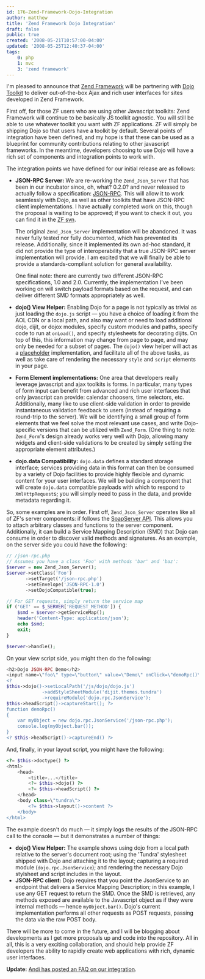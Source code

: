 ```yaml
---
id: 176-Zend-Framework-Dojo-Integration
author: matthew
title: 'Zend Framework Dojo Integration'
draft: false
public: true
created: '2008-05-21T10:57:00-04:00'
updated: '2008-05-25T12:40:37-04:00'
tags:
    0: php
    1: mvc
    3: 'zend framework'
---
```

I'm pleased to announce that [Zend Framework](http://framework.zend.com/) will
be partnering with [Dojo Toolkit](http://dojotoolkit.org/) to deliver
out-of-the-box Ajax and rich user interfaces for sites developed in Zend
Framework.

First off, for those ZF users who are using other Javascript toolkits: Zend
Framework will continue to be basically JS toolkit agnostic. You will still be
able to use whatever toolkit you want with ZF applications. ZF will simply be
shipping Dojo so that users have a toolkit by default. Several points of
integration have been defined, and my hope is that these can be used as a
blueprint for community contributions relating to other javascript frameworks.
In the meantime, developers choosing to use Dojo will have a rich set of
components and integration points to work with.

The integration points we have defined for our initial release are as follows:

<!--- EXTENDED -->

- **JSON-RPC Server:** We are re-working the `Zend_Json_Server` that has been
  in our incubator since, oh, what? 0.2.0? and never released to actually
  follow a specification: [JSON-RPC](http://groups.google.com/group/json-rpc).
  This will allow it to work seamlessly with Dojo, as well as other toolkits
  that have JSON-RPC client implementations. I have actually completed work on
  this, though the proposal is waiting to be approved; if you want to check it
  out, you can find it in the [ZF svn](http://framework.zend.com/svn/framework/branch/user/matthew/zed_json_server).

  The original `Zend_Json_Server` implementation will be abandoned. It was
  never fully tested nor fully documented, which has prevented its release.
  Additionally, since it implemented its own ad-hoc standard, it did not
  provide the type of interoperability that a true JSON-RPC server
  implementation will provide. I am excited that we will finally be able to
  provide a standards-compliant solution for general availability.

  One final note: there are currently two different JSON-RPC specifications,
  1.0 and 2.0. Currently, the implementation I've been working on will switch
  payload formats based on the request, and can deliver different SMD formats
  appropriately as well.

- **dojo() View Helper:** Enabling Dojo for a page is not typically as trivial
  as just loading the `dojo.js` script — you have a choice of loading it from
  the AOL CDN or a local path, and also may want or need to load additional
  dojo, dijit, or dojox modules, specify custom modules and paths, specify code
  to run at `onLoad()`, and specify stylesheets for decorating dijits. On top
  of this, this information may change from page to page, and may only be
  needed for a subset of pages. The `dojo()` view helper will act as a
  [placeholder](http://framework.zend.com/manual/en/zend.view.helpers.html#zend.view.helpers.initial.placeholder)
  implementation, and facilitate all of the above tasks, as well as take care
  of rendering the necessary `style` and `script` elements in your page.
- **Form Element implementations:** One area that developers really leverage
  javascript and ajax toolkits is forms. In particular, many types of form
  input can benefit from advanced and rich user interfaces that only javascript
  can provide: calendar choosers, time selectors, etc. Additionally, many like
  to use client-side validation in order to provide instantaneous validation
  feedback to users (instead of requiring a round-trip to the server). We will
  be identifying a small group of form elements that we feel solve the most
  relevant use cases, and write Dojo-specific versions that can be utilized
  with `Zend_Form`. (One thing to note: `Zend_Form`'s design already works very
  well with Dojo, allowing many widgets and client-side validations to be
  created by simply setting the appropriate element attributes.)
- **dojo.data Compatibility:** `dojo.data` defines a standard storage
  interface; services providing data in this format can then be consumed by a
  variety of Dojo facilities to provide highly flexible and dynamic content for
  your user interfaces. We will be building a component that will create
  `dojo.data` compatible payloads with which to respond to `XmlHttpRequest`s; you
  will simply need to pass in the data, and provide metadata regarding it.

So, some examples are in order. First off, `Zend_Json_Server` operates like all
of ZF's server components: if follows the [SoapServer API](http://php.net/soap_soapserver_construct).
This allows you to attach arbitrary classes and functions to the server
component. Additionally, it can build a Service Mapping Description (SMD) that
Dojo can consume in order to discover valid methods and signatures. As an
example, on the server side you could have the following:

```php
// /json-rpc.php
// Assumes you have a class 'Foo' with methods 'bar' and 'baz':
$server = new Zend_Json_Server();
$server->setClass('Foo')
       ->setTarget('/json-rpc.php')
       ->setEnvelope('JSON-RPC-1.0')
       ->setDojoCompatible(true);

// For GET requests, simply return the service map
if ('GET' == $_SERVER['REQUEST_METHOD']) {
    $smd = $server->getServiceMap();
    header('Content-Type: application/json');
    echo $smd;
    exit;
}

$server->handle();
```

On your view script side, you might then do the following:

```php
<h2>Dojo JSON-RPC Demo</h2>
<input name=\"foo\" type=\"button\" value=\"Demo\" onClick=\"demoRpc()\"/>
<? 
$this->dojo()->setLocalPath('/js/dojo/dojo.js')
             ->addStyleSheetModule('dijit.themes.tundra')
             ->requireModule('dojo.rpc.JsonService');
$this->headScript()->captureStart(); ?>
function demoRpc()
{
    var myObject = new dojo.rpc.JsonService('/json-rpc.php');
    console.log(myObject.bar());
}
<? $this->headScript()->captureEnd() ?>
```

And, finally, in your layout script, you might have the following:

```php
<?= $this->doctype() ?>
<html>
    <head>
        <title>...</title>
        <?= $this->dojo() ?>
        <?= $this->headScript() ?>
    </head>
    <body class=\"tundra\">
        <?= $this->layout()->content ?>
    </body>
</html>
```

The example doesn't do much — it simply logs the results of the JSON-RPC call
to the console — but it demonstrates a number of things:

- **dojo() View Helper:** The example shows using dojo from a local path
  relative to the server's document root; using the 'Tundra' stylesheet shipped
  with Dojo and attaching it to the layout; capturing a required module
  (`dojo.rpc.JsonService`); and rendering the necessary Dojo stylsheet and
  script includes in the layout.
- **JSON-RPC client:** Dojo requires that you point the JsonService to an
  endpoint that delivers a Service Mapping Description; in this example, I use
  any GET request to return the SMD. Once the SMD is retrieved, any methods
  exposed are available to the Javascript object as if they were internal
  methods — hence `myObject.bar()`. Dojo's current implementation performs all
  other requests as POST requests, passing the data via the raw POST body.

There will be more to come in the future, and I will be blogging about
developments as I get more proposals up and code into the repository. All in
all, this is a very exciting collaboration, and should help provide ZF
developers the ability to rapidly create web applications with rich, dynamic
user interfaces.

**Update:** [Andi has posted an FAQ on our integration](http://andigutmans.blogspot.com/2008/05/dojo-and-zend-framework-partnership.html).
